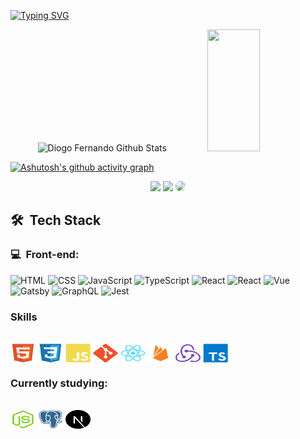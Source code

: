 [![Typing SVG](https://readme-typing-svg.herokuapp.com/?color=cccccc&size=35&center=true&vCenter=true&width=1000&lines=Hi,+There!+My+name+is+Diogo+Fernando;I'm+a+Front-End+Developer;Welcome+to+my+Github!+:%29)](https://git.io/typing-svg)

<div align="center">  
  <img width="49%" height="195px" src="https://github-readme-stats.vercel.app/api?username=diogofernandoj&show_icons=true&count_private=true&hide_border=true&title_color=00d4ff&icon_color=00d4ff&text_color=eeeeee&bg_color=0d1117" alt="Diogo Fernando Github Stats" /> 
  <img width="41%" height="195px" src="https://github-readme-stats.vercel.app/api/top-langs/?username=diogofernandoj&layout=compact&hide_border=true&title_color=ffffff&text_color=ffffff&bg_color=0d1117" />
</div>

[![Ashutosh's github activity graph](https://github-readme-activity-graph.cyclic.app/graph?username=diogofernandoj&bg_color=0d1117&color=00d4ff&line=00d4ff&point=ffffff&area=true&hide_border=true)](https://github.com/ashutosh00710/github-readme-activity-graph)

<div align="center">
<a href="https://diogofernandoj.github.io/" target="_blank"><img src="https://img.shields.io/badge/-Portfolio-000000?style=for-the-badge&logo=&logoColor=" target="_blank"></a>
<a href = "mailto:diogofernandoj@gmail.com"><img src="https://img.shields.io/badge/-Gmail-ff0000?style=for-the-badge&logo=gmail&logoColor=white" target="_blank"></a>
<a href="https://www.linkedin.com/in/diogofernandoj/" target="_blank"><img src="https://img.shields.io/badge/-LinkedIn-%230077B5?style=for-the-badge&logo=linkedin&logoColor=white" style="border-radius: 30px" target="_blank"></a>
</div>

<h2> 🛠 &nbsp;Tech Stack</h2>
<h3>💻 &nbsp;Front-end:</h3>

![HTML](https://img.shields.io/badge/-HTML-333333?style=flat&logo=HTML5)
![CSS](https://img.shields.io/badge/-CSS-333333?style=flat&logo=CSS3&logoColor=1572B6)
![JavaScript](https://img.shields.io/badge/-JavaScript-333333?style=flat&logo=javascript)
![TypeScript](https://img.shields.io/badge/-TypeScript-333333?style=flat&logo=typescript&logoColor=2D79C7)
![React](https://img.shields.io/badge/-React-333333?style=flat&logo=react)
![React](https://img.shields.io/badge/-React%20Native-333333?style=flat&logo=react)
![Vue](https://img.shields.io/badge/-Vue-333333?style=flat&logo=vue.js)
![Gatsby](https://img.shields.io/badge/-Gatsby-333333?style=flat&logo=gatsby)
![GraphQL](https://img.shields.io/badge/-GraphQL-333333?style=flat&logo=graphql&logoColor=E535AB)
![Jest](https://img.shields.io/badge/-Jest-333333?style=flat&logo=jest&logoColor=E535AB)

### Skills
<div style="display: inline_block"><br>
  <img align="center" alt="Icon-HTML" height="30" width="40" src="https://raw.githubusercontent.com/devicons/devicon/master/icons/html5/html5-original.svg">
  <img align="center" alt="Icon-CSS" height="30" width="40" src="https://raw.githubusercontent.com/devicons/devicon/master/icons/css3/css3-original.svg">
  <img align="center" alt="Icon-JS" height="30" width="40" src="https://raw.githubusercontent.com/devicons/devicon/master/icons/javascript/javascript-plain.svg">
  <img align="center" alt="Icon-Git" height="30" width="40" src="https://raw.githubusercontent.com/devicons/devicon/master/icons/git/git-original.svg">
  <img align="center" alt="Icon-React" height="30" width="40" src="https://raw.githubusercontent.com/devicons/devicon/master/icons/react/react-original.svg">
  <img align="center" alt="Icon-Firebase" height="30" width="40" src="https://raw.githubusercontent.com/devicons/devicon/master/icons/firebase/firebase-plain.svg">
  <img align="center" alt="Icon-Redux" height="30" width="40" src="https://raw.githubusercontent.com/devicons/devicon/master/icons/redux/redux-original.svg">
  <img align="center" alt="Icon-TS" height="30" width="40" src="https://raw.githubusercontent.com/devicons/devicon/master/icons/typescript/typescript-plain.svg">
</div>

### Currently studying:
<div style="display: inline_block"><br>
  <img align="center" alt="Icon-NodeJS" height="30" width="40" src="https://raw.githubusercontent.com/devicons/devicon/master/icons/nodejs/nodejs-plain.svg">
  <img align="center" alt="Icon-NodeJS" height="30" width="40" src="https://raw.githubusercontent.com/devicons/devicon/master/icons/postgresql/postgresql-plain.svg">
  <img align="center" alt="Icon-NodeJS" height="30" width="40" src="https://raw.githubusercontent.com/devicons/devicon/master/icons/nextjs/nextjs-original.svg">
</div>
